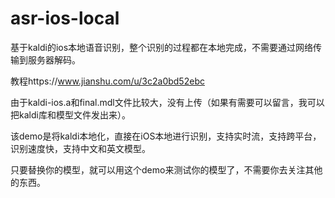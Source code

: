 # asr-ios-local
基于kaldi的ios本地语音识别，整个识别的过程都在本地完成，不需要通过网络传输到服务器解码。

教程https://www.jianshu.com/u/3c2a0bd52ebc

由于kaldi-ios.a和final.mdl文件比较大，没有上传（如果有需要可以留言，我可以把kaldi库和模型文件发出来）。

该demo是将kaldi本地化，直接在iOS本地进行识别，支持实时流，支持跨平台，识别速度快，支持中文和英文模型。

只要替换你的模型，就可以用这个demo来测试你的模型了，不需要你去关注其他的东西。

